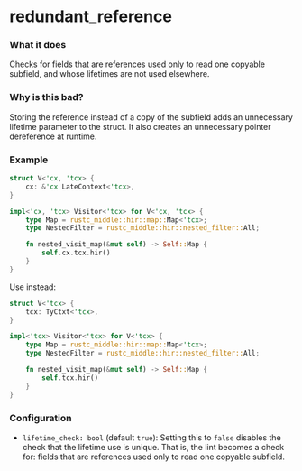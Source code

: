 # redundant_reference

### What it does
Checks for fields that are references used only to read one copyable subfield, and whose
lifetimes are not used elsewhere.

### Why is this bad?
Storing the reference instead of a copy of the subfield adds an unnecessary lifetime
parameter to the struct. It also creates an unnecessary pointer dereference at runtime.

### Example
```rust
struct V<'cx, 'tcx> {
    cx: &'cx LateContext<'tcx>,
}

impl<'cx, 'tcx> Visitor<'tcx> for V<'cx, 'tcx> {
    type Map = rustc_middle::hir::map::Map<'tcx>;
    type NestedFilter = rustc_middle::hir::nested_filter::All;

    fn nested_visit_map(&mut self) -> Self::Map {
        self.cx.tcx.hir()
    }
}
```
Use instead:
```rust
struct V<'tcx> {
    tcx: TyCtxt<'tcx>,
}

impl<'tcx> Visitor<'tcx> for V<'tcx> {
    type Map = rustc_middle::hir::map::Map<'tcx>;
    type NestedFilter = rustc_middle::hir::nested_filter::All;

    fn nested_visit_map(&mut self) -> Self::Map {
        self.tcx.hir()
    }
}
```

### Configuration
- `lifetime_check: bool` (default `true`): Setting this to `false` disables the check that
  the lifetime use is unique. That is, the lint becomes a check for: fields that are
  references used only to read one copyable subfield.
